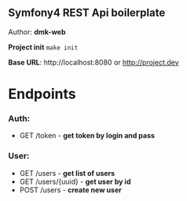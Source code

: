 ## Symfony4 REST Api boilerplate
Author: **dmk-web**

**Project init**
`make init`

**Base URL**: http://localhost:8080 or http://project.dev

# Endpoints
### Auth:
* GET /token - **get token by login and pass**

### User:
* GET /users - **get list of users**
* GET /users/{uuid} - **get user by id**
* POST /users - **create new user**
